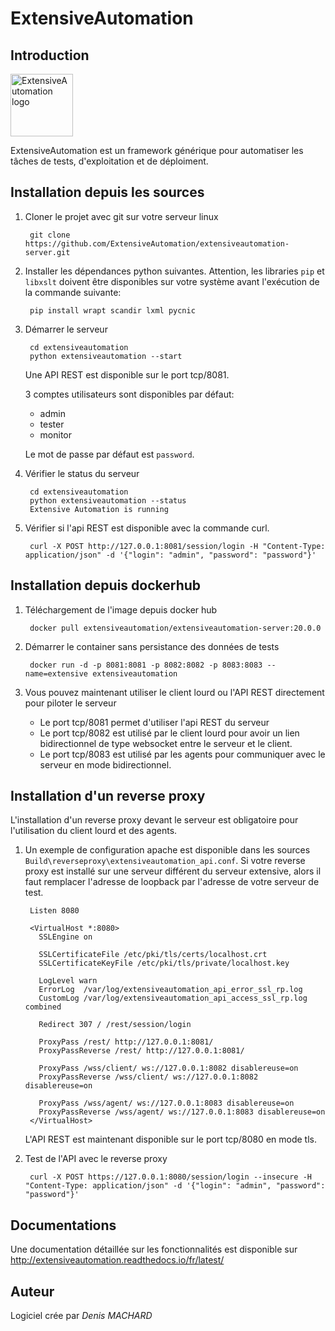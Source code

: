 ExtensiveAutomation
===================

Introduction
------------

<a href="https://www.extensiveautomation.org/" target="_blank"><img width="100" src="https://www.extensiveautomation.org/img/logo_extensive_testing.png" alt="ExtensiveAutomation logo"></a>

ExtensiveAutomation est un framework générique pour automatiser les tâches de tests, d'exploitation et de déploiment.


Installation depuis les sources
------------------------------

1. Cloner le projet avec git sur votre serveur linux

        git clone https://github.com/ExtensiveAutomation/extensiveautomation-server.git
  
2. Installer les dépendances python suivantes. Attention, les libraries `pip` et `libxslt` doivent être disponibles sur votre système avant l'exécution de la commande suivante:

        pip install wrapt scandir lxml pycnic    

3. Démarrer le serveur

        cd extensiveautomation
        python extensiveautomation --start

   Une API REST est disponible sur le port tcp/8081.
   
   3 comptes utilisateurs sont disponibles par défaut:
    - admin
    - tester
    - monitor
    
   Le mot de passe par défaut est `password`.
   
   
4. Vérifier le status du serveur

        cd extensiveautomation
        python extensiveautomation --status
        Extensive Automation is running
        
5. Vérifier si l'api REST est disponible avec la commande curl.

        curl -X POST http://127.0.0.1:8081/session/login -H "Content-Type: application/json" -d '{"login": "admin", "password": "password"}'
        
Installation depuis dockerhub
-----------------------------

1. Téléchargement de l'image depuis docker hub

        docker pull extensiveautomation/extensiveautomation-server:20.0.0

2. Démarrer le container sans persistance des données de tests

        docker run -d -p 8081:8081 -p 8082:8082 -p 8083:8083 --name=extensive extensiveautomation

3. Vous pouvez maintenant utiliser le client lourd ou l'API REST directement pour piloter le serveur
   - Le port tcp/8081 permet d'utiliser l'api REST du serveur
   - Le port tcp/8082 est utilisé par le client lourd pour avoir un lien bidirectionnel de type  websocket entre le serveur et le client.
   - Le port tcp/8083 est utilisé par les agents pour communiquer avec le serveur en mode bidirectionnel.
   
Installation d'un reverse proxy
-------------------------------

L'installation d'un reverse proxy devant le serveur est obligatoire pour l'utilisation du client lourd et des agents. 

1. Un exemple de configuration apache est disponible dans les sources  `Build\reverseproxy\extensiveautomation_api.conf`. Si votre reverse proxy est installé sur une serveur différent du serveur extensive, alors il faut remplacer l'adresse de loopback par l'adresse de votre serveur de test.

        Listen 8080

        <VirtualHost *:8080>
          SSLEngine on

          SSLCertificateFile /etc/pki/tls/certs/localhost.crt
          SSLCertificateKeyFile /etc/pki/tls/private/localhost.key

          LogLevel warn
          ErrorLog  /var/log/extensiveautomation_api_error_ssl_rp.log
          CustomLog /var/log/extensiveautomation_api_access_ssl_rp.log combined

          Redirect 307 / /rest/session/login

          ProxyPass /rest/ http://127.0.0.1:8081/
          ProxyPassReverse /rest/ http://127.0.0.1:8081/
          
          ProxyPass /wss/client/ ws://127.0.0.1:8082 disablereuse=on
          ProxyPassReverse /wss/client/ ws://127.0.0.1:8082 disablereuse=on

          ProxyPass /wss/agent/ ws://127.0.0.1:8083 disablereuse=on
          ProxyPassReverse /wss/agent/ ws://127.0.0.1:8083 disablereuse=on
        </VirtualHost>


    L'API REST est maintenant disponible sur le port tcp/8080 en mode tls.

2. Test de l'API avec le reverse proxy

        curl -X POST https://127.0.0.1:8080/session/login --insecure -H "Content-Type: application/json" -d '{"login": "admin", "password": "password"}'

Documentations
--------------

Une documentation détaillée sur les fonctionnalités est disponible sur http://extensiveautomation.readthedocs.io/fr/latest/
 
     
Auteur
-------

Logiciel crée par *Denis MACHARD*
 